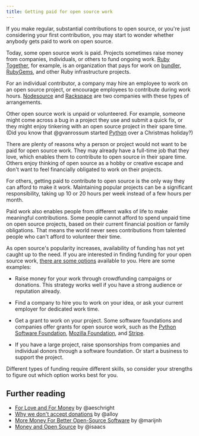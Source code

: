```yaml
---
title: Getting paid for open source work
---
```


If you make regular, substantial contributions to open source, or you're just considering your first contribution, you may start to wonder whether anybody gets paid to work on open source.

Today, some open source work is paid. Projects sometimes raise money from companies, individuals, or others to fund ongoing work. [Ruby Together](https://rubytogether.org/), for example, is an organization that pays for work on [bundler](https://github.com/bundler/bundler), [RubyGems](https://github.com/rubygems/rubygems), and other Ruby infrastructure projects.

For an individual contributor, a company may hire an employee to work on an open source project, or encourage employees to contribute during work hours. [Nodesource](https://github.com/nodesource) and [Rackspace](https://blog.rackspace.com/rackspaces-policy-on-contributing-to-open-source/) are two companies with these types of arrangements.

Other open source work is unpaid or volunteered. For example, someone might come across a bug in a project they use and submit a quick fix, or they might enjoy tinkering with an open source project in their spare time. (Did you know that @gvanrossum started [Python](https://github.com/python) over a Christmas holiday?)

There are plenty of reasons why a person or project would not want to be paid for open source work. They may already have a full-time job that they love, which enables them to contribute to open source in their spare time. Others enjoy thinking of open source as a hobby or creative escape and don't want to feel financially obligated to work on their projects.

For others, getting paid to contribute to open source is the only way they can afford to make it work. Maintaining popular projects can be a significant responsibility, taking up 10 or 20 hours per week instead of a few hours per month.

Paid work also enables people from different walks of life to make meaningful contributions. Some people cannot afford to spend unpaid time on open source projects, based on their current financial position or family obligations. That means the world never sees contributions from talented people who can't afford to volunteer their time.

As open source's popularity increases, availability of funding has not yet caught up to the need. If you are interested in finding funding for your open source work, [there are some options](https://github.com/nayafia/lemonade-stand) available to you. Here are some examples:

* Raise money for your work through crowdfunding campaigns or donations. This strategy works well if you have a strong audience or reputation already.

* Find a company to hire you to work on your idea, or ask your current employer for dedicated work time.

* Get a grant to work on your project. Some software foundations and companies offer grants for open source work, such as the [Python Software Foundation](https://www.python.org/psf/grants/), [Mozilla Foundation](https://www.mozilla.org/en-US/grants/), and [Stripe](https://stripe.com/blog/open-source-retreat-2016).

* If you have a large project, raise sponsorships from companies and individual donors through a software foundation. Or start a business to support the project.

Different types of funding require different skills, so consider your strengths to figure out which option works best for you.

## Further reading

* [For Love and For Money](http://lifeofaudrey.com/essays/love_and_money.html) by @aeschright
* [Why we don't accept donations](http://blog.cocoapods.org/Why-we-dont-accept-donations/) by @alloy
* [More Money For Better Open-Source Software](http://marijnhaverbeke.nl/blog/sustainable-maintenance.html) by @marijnh
* [Money and Open Source](https://medium.com/open-source-life/money-and-open-source-d44a1953749c#.nyk44wmm1) by @isaacs
